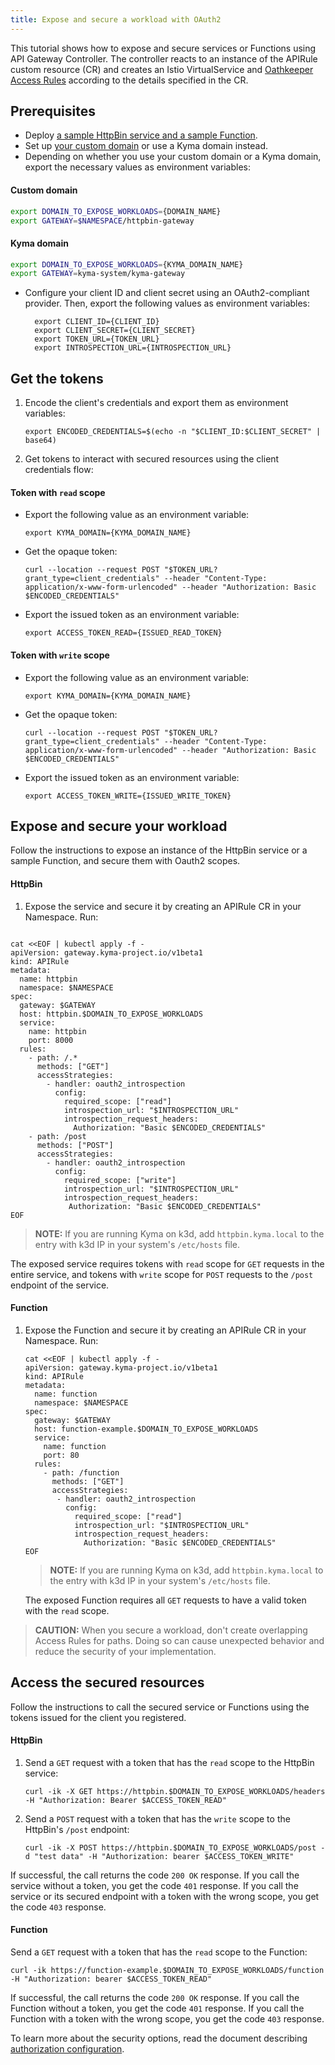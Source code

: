 ```yaml
---
title: Expose and secure a workload with OAuth2
---
```


This tutorial shows how to expose and secure services or Functions using API Gateway Controller. The controller reacts to an instance of the APIRule custom resource (CR) and creates an Istio VirtualService and [Oathkeeper Access Rules](https://www.ory.sh/docs/oathkeeper/api-access-rules) according to the details specified in the CR.

## Prerequisites

* Deploy [a sample HttpBin service and a sample Function](../apix-01-create-workload.md).
* Set up [your custom domain](../apix-02-setup-custom-domain-for-workload.md) or use a Kyma domain instead. 
* Depending on whether you use your custom domain or a Kyma domain, export the necessary values as environment variables:

<!-- tabs:start -->

#### **Custom domain**

   ```bash
   export DOMAIN_TO_EXPOSE_WORKLOADS={DOMAIN_NAME}
   export GATEWAY=$NAMESPACE/httpbin-gateway
   ```

#### **Kyma domain**

   ```bash
   export DOMAIN_TO_EXPOSE_WORKLOADS={KYMA_DOMAIN_NAME}
   export GATEWAY=kyma-system/kyma-gateway
   ```

<!-- tabs:end --> 

* Configure your client ID and client secret using an OAuth2-compliant provider. Then, export the following values as environment variables:
  ```shell
    export CLIENT_ID={CLIENT_ID}
    export CLIENT_SECRET={CLIENT_SECRET}
    export TOKEN_URL={TOKEN_URL}
    export INTROSPECTION_URL={INTROSPECTION_URL}
   ```

## Get the tokens

1. Encode the client's credentials and export them as environment variables:
   ```shell
   export ENCODED_CREDENTIALS=$(echo -n "$CLIENT_ID:$CLIENT_SECRET" | base64)
   ```

2. Get tokens to interact with secured resources using the client credentials flow:

<!-- tabs:start -->

#### **Token with `read` scope**

* Export the following value as an environment variable:
   ```shell
   export KYMA_DOMAIN={KYMA_DOMAIN_NAME}
   ```  
* Get the opaque token:
   ```shell
   curl --location --request POST "$TOKEN_URL?grant_type=client_credentials" --header "Content-Type: application/x-www-form-urlencoded" --header "Authorization: Basic $ENCODED_CREDENTIALS"
   ```
* Export the issued token as an environment variable:
   ```shell
   export ACCESS_TOKEN_READ={ISSUED_READ_TOKEN}
   ```

#### **Token with `write` scope**

* Export the following value as an environment variable:
   ```shell
   export KYMA_DOMAIN={KYMA_DOMAIN_NAME}
   ```  
* Get the opaque token:
   ```shell
   curl --location --request POST "$TOKEN_URL?grant_type=client_credentials" --header "Content-Type: application/x-www-form-urlencoded" --header "Authorization: Basic $ENCODED_CREDENTIALS"
   ```
* Export the issued token as an environment variable:
   ```shell
   export ACCESS_TOKEN_WRITE={ISSUED_WRITE_TOKEN}
   ```

<!-- tabs:end -->

## Expose and secure your workload

Follow the instructions to expose an instance of the HttpBin service or a sample Function, and secure them with Oauth2 scopes.

<!-- tabs:start -->

#### **HttpBin**

1. Expose the service and secure it by creating an APIRule CR in your Namespace. Run:

  ```shell
   
  cat <<EOF | kubectl apply -f -
  apiVersion: gateway.kyma-project.io/v1beta1
  kind: APIRule
  metadata:
    name: httpbin
    namespace: $NAMESPACE
  spec:
    gateway: $GATEWAY
    host: httpbin.$DOMAIN_TO_EXPOSE_WORKLOADS
    service:
      name: httpbin
      port: 8000
    rules:
      - path: /.*
        methods: ["GET"]
        accessStrategies:
          - handler: oauth2_introspection
            config:
              required_scope: ["read"]
              introspection_url: "$INTROSPECTION_URL"
              introspection_request_headers:
                Authorization: "Basic $ENCODED_CREDENTIALS"
      - path: /post
        methods: ["POST"]
        accessStrategies:
          - handler: oauth2_introspection
            config:
              required_scope: ["write"]
              introspection_url: "$INTROSPECTION_URL"
              introspection_request_headers:
               Authorization: "Basic $ENCODED_CREDENTIALS"
  EOF
   ```

   >**NOTE:** If you are running Kyma on k3d, add `httpbin.kyma.local` to the entry with k3d IP in your system's `/etc/hosts` file.

  The exposed service requires tokens with `read` scope for `GET` requests in the entire service, and tokens with `write` scope for `POST` requests to the `/post` endpoint of the service.

#### **Function**

1. Expose the Function and secure it by creating an APIRule CR in your Namespace. Run:

   ```shell
   cat <<EOF | kubectl apply -f -
   apiVersion: gateway.kyma-project.io/v1beta1
   kind: APIRule
   metadata:
     name: function
     namespace: $NAMESPACE
   spec:
     gateway: $GATEWAY
     host: function-example.$DOMAIN_TO_EXPOSE_WORKLOADS
     service:
       name: function
       port: 80
     rules:
       - path: /function
         methods: ["GET"]
         accessStrategies:
          - handler: oauth2_introspection
            config:
              required_scope: ["read"]
              introspection_url: "$INTROSPECTION_URL"
              introspection_request_headers:
                Authorization: "Basic $ENCODED_CREDENTIALS"
   EOF
   ```

   >**NOTE:** If you are running Kyma on k3d, add `httpbin.kyma.local` to the entry with k3d IP in your system's `/etc/hosts` file.

   The exposed Function requires all `GET` requests to have a valid token with the `read` scope.

<!-- tabs:end -->

>**CAUTION:** When you secure a workload, don't create overlapping Access Rules for paths. Doing so can cause unexpected behavior and reduce the security of your implementation.

## Access the secured resources

Follow the instructions to call the secured service or Functions using the tokens issued for the client you registered.

<!-- tabs:start -->

#### **HttpBin**

1. Send a `GET` request with a token that has the `read` scope to the HttpBin service:

   ```shell
   curl -ik -X GET https://httpbin.$DOMAIN_TO_EXPOSE_WORKLOADS/headers -H "Authorization: Bearer $ACCESS_TOKEN_READ"
   ```

2. Send a `POST` request with a token that has the `write` scope to the HttpBin's `/post` endpoint:

   ```shell
   curl -ik -X POST https://httpbin.$DOMAIN_TO_EXPOSE_WORKLOADS/post -d "test data" -H "Authorization: bearer $ACCESS_TOKEN_WRITE"
   ```

If successful, the call returns the code `200 OK` response. If you call the service without a token, you get the code `401` response. If you call the service or its secured endpoint with a token with the wrong scope, you get the code `403` response.

#### **Function**

Send a `GET` request with a token that has the `read` scope to the Function:

   ```shell
   curl -ik https://function-example.$DOMAIN_TO_EXPOSE_WORKLOADS/function -H "Authorization: bearer $ACCESS_TOKEN_READ"
   ```

If successful, the call returns the code `200 OK` response. If you call the Function without a token, you get the code `401` response. If you call the Function with a token with the wrong scope, you get the code `403` response.

<!-- tabs:end -->

To learn more about the security options, read the document describing [authorization configuration](../../../05-technical-reference/apix-01-config-authorizations-apigateway.md).
